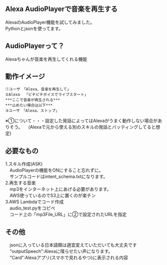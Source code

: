 ## Alexa AudioPlayerで音楽を再生する
AlexaのAudioPlayer機能を試してみました。  
Pythonとjsonを使ってます。

## AudioPlayerって？
Alexaちゃんが音楽を再生してくれる機能

## 動作イメージ  
    ①ユーザ　「Alexa、音楽を再生して」
    ②Alexa  「ピチピチボイスでライブスタート」
    ***ここで音楽が再生される***  
    ***止めたい場合は以下***
    ③ユーザ　「Alexa、ストップ」
 ※①について・・・設定した発話によってはAlexaがうまく動作しない場合がありそう。
 　(Alexaで元から使える別のスキルの発話とバッティングしてると想定)　
 　
## 必要なもの
1.スキル作成(ASK)  
　AudioPlayerの機能をONにすること忘れずに。  
　サンプルコードはintent_schema.txtになります。  
2.再生する音楽  
　mp3をインターネット上にあげる必要があります。  
　AWS使っているのでS3上に置くのが楽チン  
3.AWS Lambdaでコード作成  
　audio_test.pyをコピぺ  
　コード上の「mp3File_URL」に②で設定されたURLを指定
## その他
　jsonに入っている日本語類は適宜変えていただいても大丈夫です  
　"outputSpeech":Alexaに喋らせたい声になります。  
　"Card":Alexaアプリ(スマホで見れるやつ)に表示される内容

